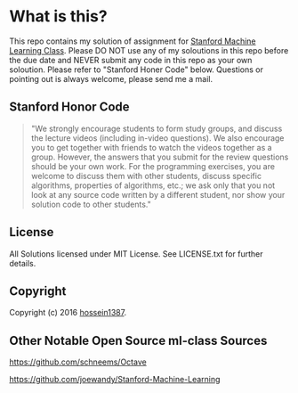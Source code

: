 # What is this?

This repo contains my solution of assignment for [Stanford Machine Learning Class](http://www.ml-class.org).
Please DO NOT use any of my soloutions in this repo before the due date and NEVER submit any code in this repo as your own soloution. Please refer to "Stanford Honer Code" below.
Questions or pointing out is always welcome, please send me a mail.


## Stanford Honor Code

> "We strongly encourage students to form study groups,  and discuss the lecture videos (including in-video questions). We also encourage you to get together with friends to watch the videos together as a group. However,  the answers that you submit for the review questions should be your own work. For the programming exercises,  you are welcome to discuss them with other students,  discuss specific algorithms,  properties of algorithms,  etc.; we ask only that you not look at any source code written by a different student,  nor show your solution code to other students."

## License

All Solutions licensed under MIT License. See LICENSE.txt for further details.


## Copyright

Copyright (c) 2016 [hossein1387](http://hossein1387.github.io/).


## Other Notable Open Source ml-class Sources

https://github.com/schneems/Octave

https://github.com/joewandy/Stanford-Machine-Learning


